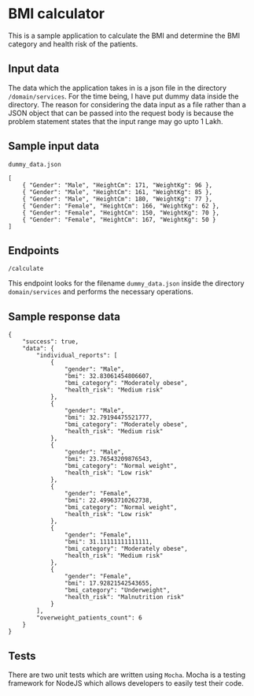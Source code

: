 # BMI calculator

This is a sample application to calculate the BMI and determine the BMI category and health risk of the patients.

## Input data

The data which the application takes in is a json file in the directory `/domain/services`. For the time being, I have put dummy data inside the directory.
The reason for considering the data input as a file rather than a JSON object that can be passed into the request body is because the problem statement states that the input range may go upto 1 Lakh.

## Sample input data

`dummy_data.json`

    [
        { "Gender": "Male", "HeightCm": 171, "WeightKg": 96 },
        { "Gender": "Male", "HeightCm": 161, "WeightKg": 85 },
        { "Gender": "Male", "HeightCm": 180, "WeightKg": 77 },
        { "Gender": "Female", "HeightCm": 166, "WeightKg": 62 },
        { "Gender": "Female", "HeightCm": 150, "WeightKg": 70 },
        { "Gender": "Female", "HeightCm": 167, "WeightKg": 50 }
    ]

## Endpoints

    /calculate

This endpoint looks for the filename `dummy_data.json` inside the directory `domain/services` and performs the necessary operations.

## Sample response data

    {
        "success": true,
        "data": {
            "individual_reports": [
                {
                    "gender": "Male",
                    "bmi": 32.83061454806607,
                    "bmi_category": "Moderately obese",
                    "health_risk": "Medium risk"
                },
                {
                    "gender": "Male",
                    "bmi": 32.79194475521777,
                    "bmi_category": "Moderately obese",
                    "health_risk": "Medium risk"
                },
                {
                    "gender": "Male",
                    "bmi": 23.76543209876543,
                    "bmi_category": "Normal weight",
                    "health_risk": "Low risk"
                },
                {
                    "gender": "Female",
                    "bmi": 22.49963710262738,
                    "bmi_category": "Normal weight",
                    "health_risk": "Low risk"
                },
                {
                    "gender": "Female",
                    "bmi": 31.11111111111111,
                    "bmi_category": "Moderately obese",
                    "health_risk": "Medium risk"
                },
                {
                    "gender": "Female",
                    "bmi": 17.92821542543655,
                    "bmi_category": "Underweight",
                    "health_risk": "Malnutrition risk"
                }
            ],
            "overweight_patients_count": 6
        }
    }

## Tests

There are two unit tests which are written using `Mocha`. Mocha is a testing framework for NodeJS which allows developers to easily test their code.
